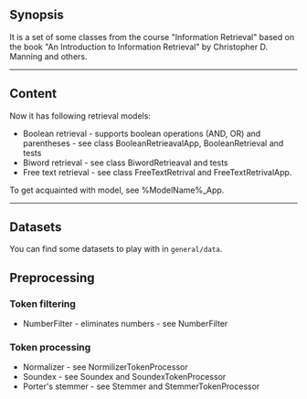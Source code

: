 ## Synopsis

It is a set of some classes from the course "Information Retrieval" based on the book "An Introduction to Information Retrieval" by Christopher D. Manning and others.

---

## Content
Now it has following retrieval models:
* Boolean retrieval - supports boolean operations (AND, OR) and parentheses - see class BooleanRetrieavalApp, BooleanRetrieval and tests
* Biword retrieval - see class BiwordRetrieaval and tests
* Free text retrieval - see class FreeTextRetrival and FreeTextRetrivalApp.

To get acquainted with model, see %ModelName%_App.

---

## Datasets
You can find some datasets to play with in `general/data`.

## Preprocessing

### Token filtering
* NumberFilter - eliminates numbers - see NumberFilter

### Token processing
* Normalizer - see NormilizerTokenProcessor
* Soundex - see Soundex and SoundexTokenProcessor
* Porter's stemmer - see Stemmer and StemmerTokenProcessor

